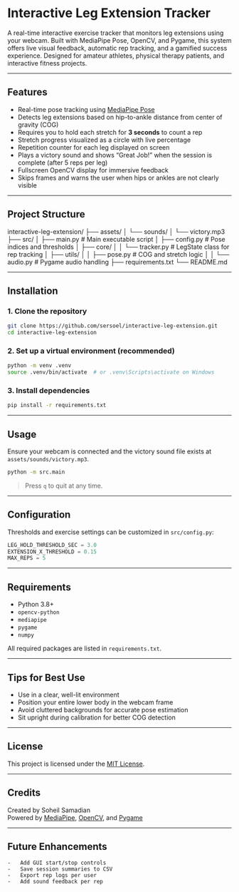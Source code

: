 # Interactive Leg Extension Tracker

A real-time interactive exercise tracker that monitors leg extensions using your webcam. Built with MediaPipe Pose, OpenCV, and Pygame, this system offers live visual feedback, automatic rep tracking, and a gamified success experience. Designed for amateur athletes, physical therapy patients, and interactive fitness projects.

---

## Features

- Real-time pose tracking using [MediaPipe Pose](https://developers.google.com/mediapipe/solutions/vision/pose)
- Detects leg extensions based on hip-to-ankle distance from center of gravity (COG)
- Requires you to hold each stretch for **3 seconds** to count a rep
- Stretch progress visualized as a circle with live percentage
- Repetition counter for each leg displayed on screen
- Plays a victory sound and shows “Great Job!” when the session is complete (after 5 reps per leg)
- Fullscreen OpenCV display for immersive feedback
- Skips frames and warns the user when hips or ankles are not clearly visible

---

## Project Structure

interactive-leg-extension/
├── assets/
│   └── sounds/
│       └── victory.mp3
├── src/
│   ├── main.py                  # Main executable script
│   ├── config.py                # Pose indices and thresholds
│   ├── core/
│   │   └── tracker.py           # LegState class for rep tracking
│   ├── utils/
│   │   ├── pose.py              # COG and stretch logic
│   │   └── audio.py             # Pygame audio handling
├── requirements.txt
└── README.md

---

## Installation

### 1. Clone the repository

```bash
git clone https://github.com/sersoel/interactive-leg-extension.git
cd interactive-leg-extension
```

### 2. Set up a virtual environment (recommended)

```bash
python -m venv .venv
source .venv/bin/activate  # or .venv\Scripts\activate on Windows
```

### 3. Install dependencies

```bash
pip install -r requirements.txt
```

---

## Usage

Ensure your webcam is connected and the victory sound file exists at `assets/sounds/victory.mp3`.

```bash
python -m src.main
```

> Press `q` to quit at any time.

---

## Configuration

Thresholds and exercise settings can be customized in `src/config.py`:

```python
LEG_HOLD_THRESHOLD_SEC = 3.0
EXTENSION_X_THRESHOLD = 0.15
MAX_REPS = 5
```

---

## Requirements

- Python 3.8+
- `opencv-python`
- `mediapipe`
- `pygame`
- `numpy`

All required packages are listed in `requirements.txt`.

---

## Tips for Best Use

- Use in a clear, well-lit environment
- Position your entire lower body in the webcam frame
- Avoid cluttered backgrounds for accurate pose estimation
- Sit upright during calibration for better COG detection

---

## License

This project is licensed under the [MIT License](LICENSE).

---

## Credits

Created by Soheil Samadian  
Powered by [MediaPipe](https://github.com/google/mediapipe), [OpenCV](https://github.com/opencv/opencv), and [Pygame](https://www.pygame.org/)

---

## Future Enhancements
	-	Add GUI start/stop controls
	-	Save session summaries to CSV
	-	Export rep logs per user
	-	Add sound feedback per rep
